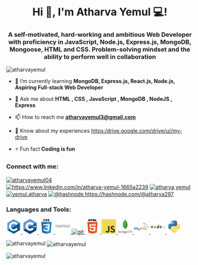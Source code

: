 <h1 align="center">Hi 👋, I'm Atharva Yemul 💻!</h1>
<h3 align="center">A self-motivated, hard-working and ambitious Web Developer with proficiency in JavaScript, Node.js, Express.js, MongoDB, Mongoose, HTML and CSS. Problem-solving mindset and the ability to perform well in collaboration</h3>

<p align="left"> <img src="https://komarev.com/ghpvc/?username=atharvayemul&label=Profile%20views&color=0e75b6&style=flat" alt="atharvayemul" /> </p>

- 🌱 I’m currently learning **MongoDB, Express.js, React.js, Node.js, Aspiring Full-stack Web Developer**

- 💬 Ask me about **HTML , CSS , JavaScript , MongoDB , NodeJS , Express**

- 📫 How to reach me **atharvayemul3@gmail.com**

- 📄 Know about my experiences [https:/drive.google.com/drive/u//my-drive](https:/drive.google.com/drive/u//my-drive)

- ⚡ Fun fact **Coding is fun**

<h3 align="left">Connect with me:</h3>
<p align="left">
<a href="https://twitter.com/atharvayemul04" target="blank"><img align="center" src="https://raw.githubusercontent.com/rahuldkjain/github-profile-readme-generator/master/src/images/icons/Social/twitter.svg" alt="atharvayemul04" height="30" width="40" /></a>
<a href="https://linkedin.com/in/https://www.linkedin.com/in/atharva-yemul-1665a2239" target="blank"><img align="center" src="https://raw.githubusercontent.com/rahuldkjain/github-profile-readme-generator/master/src/images/icons/Social/linked-in-alt.svg" alt="https://www.linkedin.com/in/atharva-yemul-1665a2239" height="30" width="40" /></a>
<a href="https://kaggle.com/atharva yemul" target="blank"><img align="center" src="https://raw.githubusercontent.com/rahuldkjain/github-profile-readme-generator/master/src/images/icons/Social/kaggle.svg" alt="atharva yemul" height="30" width="40" /></a>
<a href="https://instagram.com/yemul.atharva" target="blank"><img align="center" src="https://raw.githubusercontent.com/rahuldkjain/github-profile-readme-generator/master/src/images/icons/Social/instagram.svg" alt="yemul.atharva" height="30" width="40" /></a>
<a href="https://hashnode.com/@hashnode https://hashnode.com/@atharva297" target="blank"><img align="center" src="https://raw.githubusercontent.com/rahuldkjain/github-profile-readme-generator/master/src/images/icons/Social/hashnode.svg" alt="@hashnode https://hashnode.com/@atharva297" height="30" width="40" /></a>
</p>

<h3 align="left">Languages and Tools:</h3>
<p align="left"> <a href="https://www.cprogramming.com/" target="_blank" rel="noreferrer"> <img src="https://raw.githubusercontent.com/devicons/devicon/master/icons/c/c-original.svg" alt="c" width="40" height="40"/> </a> <a href="https://www.w3schools.com/cpp/" target="_blank" rel="noreferrer"> <img src="https://raw.githubusercontent.com/devicons/devicon/master/icons/cplusplus/cplusplus-original.svg" alt="cplusplus" width="40" height="40"/> </a> <a href="https://www.w3schools.com/css/" target="_blank" rel="noreferrer"> <img src="https://raw.githubusercontent.com/devicons/devicon/master/icons/css3/css3-original-wordmark.svg" alt="css3" width="40" height="40"/> </a> <a href="https://expressjs.com" target="_blank" rel="noreferrer"> 
  <img src="https://raw.githubusercontent.com/devicons/devicon/master/icons/express/express-original-wordmark.svg" alt="express" width="40" height="40"/> </a> <a href="https://git-scm.com/" target="_blank" rel="noreferrer"> <img src="https://www.vectorlogo.zone/logos/git-scm/git-scm-icon.svg" alt="git" width="40" height="40"/> </a> <a href="https://www.w3.org/html/" target="_blank" rel="noreferrer"> <img src="https://raw.githubusercontent.com/devicons/devicon/master/icons/html5/html5-original-wordmark.svg" alt="html5" width="40" height="40"/> </a> <a href="https://developer.mozilla.org/en-US/docs/Web/JavaScript" target="_blank" rel="noreferrer"> <img src="https://raw.githubusercontent.com/devicons/devicon/master/icons/javascript/javascript-original.svg" alt="javascript" width="40" height="40"/> </a> <a href="https://www.mongodb.com/" target="_blank" rel="noreferrer"> <img src="https://raw.githubusercontent.com/devicons/devicon/master/icons/mongodb/mongodb-original-wordmark.svg" alt="mongodb" width="40" height="40"/> </a> <a href="https://www.mysql.com/" target="_blank" rel="noreferrer"> <img src="https://raw.githubusercontent.com/devicons/devicon/master/icons/mysql/mysql-original-wordmark.svg" alt="mysql" width="40" height="40"/> </a> <a href="https://nodejs.org" target="_blank" rel="noreferrer"> <img src="https://raw.githubusercontent.com/devicons/devicon/master/icons/nodejs/nodejs-original-wordmark.svg" alt="nodejs" width="40" height="40"/> </a> <a href="https://www.python.org" target="_blank" rel="noreferrer"> <img src="https://raw.githubusercontent.com/devicons/devicon/master/icons/python/python-original.svg" alt="python" width="40" height="40"/> </a> </p>

<p><img align="left" src="https://github-readme-stats.vercel.app/api/top-langs?username=atharvayemul&show_icons=true&locale=en&layout=compact" alt="atharvayemul" /></p>

<p>&nbsp;<img align="center" src="https://github-readme-stats.vercel.app/api?username=atharvayemul&show_icons=true&locale=en" alt="atharvayemul" /></p>

<p><img align="center" src="https://github-readme-streak-stats.herokuapp.com/?user=atharvayemul&" alt="atharvayemul" /></p>
